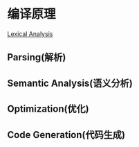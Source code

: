 # 编译原理

[Lexical Analysis](compiler-principle-lexical-analysis.md)

## Parsing(解析)

## Semantic Analysis(语义分析)

## Optimization(优化)

## Code Generation(代码生成)